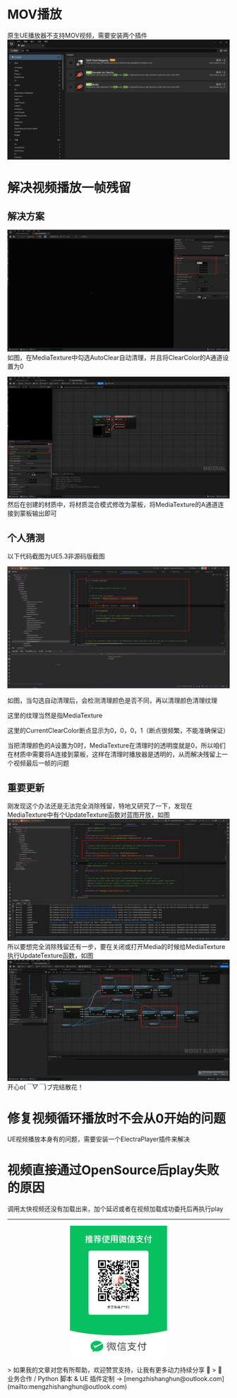 # MOV播放
原生UE播放器不支持MOV视频，需要安装两个插件
![](https://raw.githubusercontent.com/mengzhishanghun/mengzhishanghun/main/Blog/Assets/%E5%9B%BE%E7%89%87/Pasted%20image%2020240722165101.png)
# 解决视频播放一帧残留
## 解决方案
![](https://raw.githubusercontent.com/mengzhishanghun/mengzhishanghun/main/Blog/Assets/%E5%9B%BE%E7%89%87/Pasted%20image%2020240530161047.png)
如图，在MediaTexture中勾选AutoClear自动清理，并且将ClearColor的A通道设置为0

![](https://raw.githubusercontent.com/mengzhishanghun/mengzhishanghun/main/Blog/Assets/%E5%9B%BE%E7%89%87/Pasted%20image%2020240530161442.png)
然后在创建的材质中，将材质混合模式修改为蒙板，将MediaTexture的A通道连接到蒙板输出即可

## 个人猜测
以下代码截图为UE5.3非源码版截图

![](https://raw.githubusercontent.com/mengzhishanghun/mengzhishanghun/main/Blog/Assets/%E5%9B%BE%E7%89%87/Pasted%20image%2020240530162139.png)



如图，当勾选自动清理后，会检测清理颜色是否不同，再以清理颜色清理纹理

这里的纹理当然是指MediaTexture

这里的CurrentClearColor断点显示为0，0，0，1（断点很频繁，不能准确保证）

当把清理颜色的A设置为0时，MediaTexture在清理时的透明度就是0，所以咱们在材质中需要将A连接到蒙板，这样在清理时播放器是透明的，从而解决残留上一个视频最后一帧的问题

## 重要更新

刚发现这个办法还是无法完全消除残留，特地又研究了一下，发现在MediaTexture中有个UpdateTexture函数对蓝图开放，如图
![](https://raw.githubusercontent.com/mengzhishanghun/mengzhishanghun/main/Blog/Assets/%E5%9B%BE%E7%89%87/Pasted%20image%2020240717150724.png)
所以要想完全消除残留还有一步，要在关闭或打开Media的时候给MediaTexture执行UpdateTexture函数，如图
![](https://raw.githubusercontent.com/mengzhishanghun/mengzhishanghun/main/Blog/Assets/%E5%9B%BE%E7%89%87/Pasted%20image%2020240717150732.png)
开心o(*￣▽￣*)ブ完结散花！

# 修复视频循环播放时不会从0开始的问题
UE视频播放本身有的问题，需要安装一个ElectraPlayer插件来解决

# 视频直接通过OpenSource后play失败的原因

调用太快视频还没有加载出来，加个延迟或者在视频加载成功委托后再执行play


---

<p align="center">
  <img src="https://raw.githubusercontent.com/mengzhishanghun/mengzhishanghun/main/PayCodes/WeChatPay.jpg" width="220"/>
</p>
> 如果我的文章对您有所帮助，欢迎赞赏支持，让我有更多动力持续分享 🙏   
> 💼 业务合作 / Python 脚本 & UE 插件定制 → [mengzhishanghun@outlook.com](mailto:mengzhishanghun@outlook.com)
